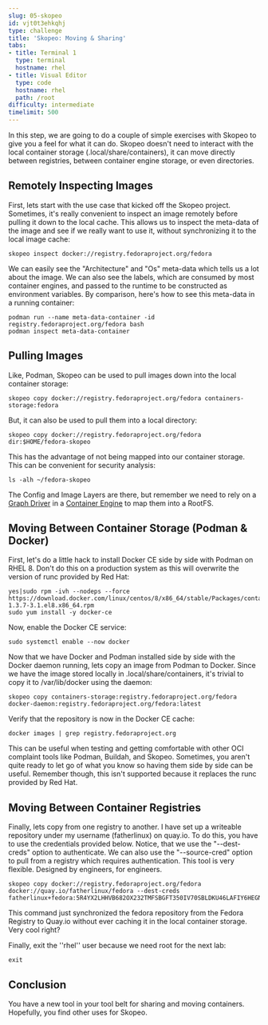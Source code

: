 ```yaml
---
slug: 05-skopeo
id: vjt0t3ehkqhj
type: challenge
title: 'Skopeo: Moving & Sharing'
tabs:
- title: Terminal 1
  type: terminal
  hostname: rhel
- title: Visual Editor
  type: code
  hostname: rhel
  path: /root
difficulty: intermediate
timelimit: 500
---
```

In this step, we are going to do a couple of simple exercises with Skopeo to give you a feel for what it can do. Skopeo doesn't need to interact with the local container storage (.local/share/containers), it can move directly between registries, between container engine storage, or even directories.

## Remotely Inspecting Images

First, lets start with the use case that kicked off the Skopeo project. Sometimes, it's really convenient to inspect an image remotely before pulling it down to the local cache. This allows us to inspect the meta-data of the image and see if we really want to use it, without synchronizing it to the local image cache:

```
skopeo inspect docker://registry.fedoraproject.org/fedora
```

We can easily see the "Architecture" and "Os" meta-data which tells us a lot about the image. We can also see the labels, which are consumed by most container engines, and passed to the runtime to be constructed as environment variables. By comparison, here's how to see this meta-data in a running container:

```
podman run --name meta-data-container -id registry.fedoraproject.org/fedora bash
podman inspect meta-data-container
```

## Pulling Images

Like, Podman, Skopeo can be used to pull images down into the local container storage:

```
skopeo copy docker://registry.fedoraproject.org/fedora containers-storage:fedora
```

But, it can also be used to pull them into a local directory:

```
skopeo copy docker://registry.fedoraproject.org/fedora dir:$HOME/fedora-skopeo
```

This has the advantage of not being mapped into our container storage. This can be convenient for security analysis:

```
ls -alh ~/fedora-skopeo
```

The Config and Image Layers are there, but remember we need to rely on a [Graph Driver](https://developers.redhat.com/blog/2018/02/22/container-terminology-practical-introduction/#h.kvykojph407z) in a [Container Engine](https://developers.redhat.com/blog/2018/02/22/container-terminology-practical-introduction/#h.6yt1ex5wfo3l) to map them into a RootFS.

## Moving Between Container Storage (Podman & Docker)

First, let's do a little hack to install Docker CE side by side with Podman on RHEL 8. Don't do this on a production system as this will overwrite the version of runc provided by Red Hat:

```
yes|sudo rpm -ivh --nodeps --force https://download.docker.com/linux/centos/8/x86_64/stable/Packages/containerd.io-1.3.7-3.1.el8.x86_64.rpm
sudo yum install -y docker-ce
```

Now, enable the Docker CE service:

```
sudo systemctl enable --now docker
```

Now that we have Docker and Podman installed side by side with the Docker daemon running, lets copy an image from Podman to Docker. Since we have the image stored locally in .local/share/containers, it's trivial to copy it to /var/lib/docker using the daemon:

```
skopeo copy containers-storage:registry.fedoraproject.org/fedora docker-daemon:registry.fedoraproject.org/fedora:latest
```

Verify that the repository is now in the Docker CE cache:

```
docker images | grep registry.fedoraproject.org
```

This can be useful when testing and getting comfortable with other OCI complaint tools like Podman, Buildah, and Skopeo. Sometimes, you aren't quite ready to let go of what you know so having them side by side can be useful. Remember though, this isn't supported because it replaces the runc provided by Red Hat.

## Moving Between Container Registries

Finally, lets copy from one registry to another. I have set up a writeable repository under my username (fatherlinux) on quay.io. To do this, you have to use the credentials provided below. Notice, that we use the "--dest-creds" option to authenticate. We can also use the "--source-cred" option to pull from a registry which requires authentication. This tool is very flexible. Designed by engineers, for engineers.

```
skopeo copy docker://registry.fedoraproject.org/fedora docker://quay.io/fatherlinux/fedora --dest-creds fatherlinux+fedora:5R4YX2LHHVB682OX232TMFSBGFT350IV70SBLDKU46LAFIY6HEGN4OYGJ2SCD4HI
```

This command just synchronized the fedora repository from the Fedora Registry to Quay.io without ever caching it in the local container storage. Very cool right?

Finally, exit the ''rhel'' user because we need root for the next lab:

```
exit
```

## Conclusion

You have a new tool in your tool belt for sharing and moving containers. Hopefully, you find other uses for Skopeo.
